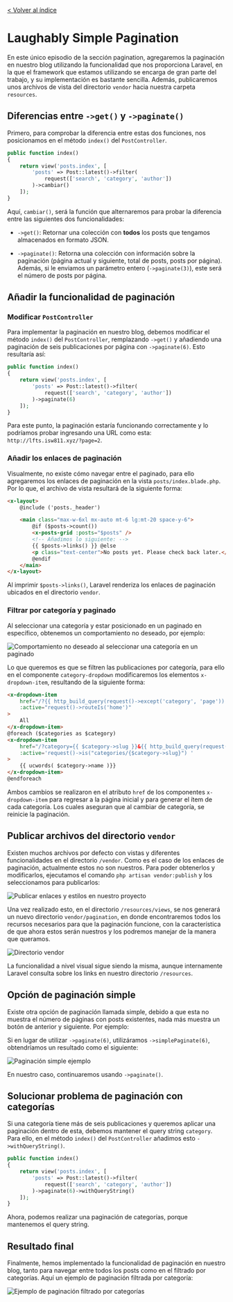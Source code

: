 [< Volver al índice](/docs/readme.md)

# Laughably Simple Pagination

En este único episodio de la sección pagination, agregaremos la paginación en nuestro blog utilizando la funcionalidad que nos proporciona Laravel, en la que el framework que estamos utilizando se encarga de gran parte del trabajo, y su implementación es bastante sencilla. Además, publicaremos unos archivos de vista del directorio `vendor` hacia nuestra carpeta `resources`.

## Diferencias entre `->get()` y `->paginate()`

Primero, para comprobar la diferencia entre estas dos funciones, nos posicionamos en el método `index()` del `PostController`.

```php
public function index()
{
    return view('posts.index', [
        'posts' => Post::latest()->filter(
            request(['search', 'category', 'author'])
        )->cambiar()
    ]);
}
```

Aquí, `cambiar()`, será la función que alternaremos para probar la diferencia entre las siguientes dos funcionalidades:

-   `->get()`: Retornar una colección con **todos** los posts que tengamos almacenados en formato JSON.

-   `->paginate()`: Retorna una colección con información sobre la paginación (página actual y siguiente, total de posts, posts por página). Además, si le enviamos un parámetro entero (`->paginate(3)`), este será el número de posts por página.

## Añadir la funcionalidad de paginación

### Modificar `PostController`

Para implementar la paginación en nuestro blog, debemos modificar el método `index()` del `PostController`, remplazando `->get()` y añadiendo una paginación de seis publicaciones por página con `->paginate(6)`. Esto resultaría así:

```php
public function index()
{
    return view('posts.index', [
        'posts' => Post::latest()->filter(
            request(['search', 'category', 'author'])
        )->paginate(6)
    ]);
}
```

Para este punto, la paginación estaría funcionando correctamente y lo podríamos probar ingresando una URL como esta: `http://lfts.isw811.xyz/?page=2`.

### Añadir los enlaces de paginación

Visualmente, no existe cómo navegar entre el paginado, para ello agregaremos los enlaces de paginación en la vista `posts/index.blade.php`. Por lo que, el archivo de vista resultará de la siguiente forma:

```html
<x-layout>
    @include ('posts._header')

    <main class="max-w-6xl mx-auto mt-6 lg:mt-20 space-y-6">
        @if ($posts->count())
        <x-posts-grid :posts="$posts" />
        <!-- Añadimos lo siguiente: -->
        {{ $posts->links() }} @else
        <p class="text-center">No posts yet. Please check back later.</p>
        @endif
    </main>
</x-layout>
```

Al imprimir `$posts->links()`, Laravel renderiza los enlaces de paginación ubicados en el directorio `vendor`.

### Filtrar por categoría y paginado

Al seleccionar una categoría y estar posicionado en un paginado en específico, obtenemos un comportamiento no deseado, por ejemplo:

![Comportamiento no deseado al seleccionar una categoría en un paginado](images/categoria-paginacion-v41.png)

Lo que queremos es que se filtren las publicaciones por categoría, para ello en el componente `category-dropdown` modificaremos los elementos `x-dropdown-item`, resultando de la siguiente forma:

```html
<x-dropdown-item
    href="/?{{ http_build_query(request()->except('category', 'page')) }}"
    :active="request()->routeIs('home')"
>
    All
</x-dropdown-item>
@foreach ($categories as $category)
<x-dropdown-item
    href="/?category={{ $category->slug }}&{{ http_build_query(request()->except('category', 'page')) }}"
    :active='request()->is("categories/{$category->slug}") '
>
    {{ ucwords( $category->name )}}
</x-dropdown-item>
@endforeach
```

Ambos cambios se realizaron en el atributo `href` de los componentes `x-dropdown-item` para regresar a la página inicial y para generar el ítem de cada categoría. Los cuales aseguran que al cambiar de categoría, se reinicie la paginación.

## Publicar archivos del directorio `vendor`

Existen muchos archivos por defecto con vistas y diferentes funcionalidades en el directorio `/vendor`. Como es el caso de los enlaces de paginación, actualmente estos no son nuestros. Para poder obtenerlos y modificarlos, ejecutamos el comando `php artisan vendor:publish` y los seleccionamos para publicarlos:

![Publicar enlaces y estilos en nuestro proyecto](images/publicar-estilos-v41.png)

Una vez realizado esto, en el directorio `/resources/views`, se nos generará un nuevo directorio `vendor/pagination`, en donde encontraremos todos los recursos necesarios para que la paginación funcione, con la característica de que ahora estos serán nuestros y los podremos manejar de la manera que queramos.

![Directorio vendor](images/directorio-vendor-v41.png)

La funcionalidad a nivel visual sigue siendo la misma, aunque internamente Laravel consulta sobre los links en nuestro directorio `/resources`.

## Opción de paginación simple

Existe otra opción de paginación llamada simple, debido a que esta no muestra el número de páginas con posts existentes, nada más muestra un botón de anterior y siguiente. Por ejemplo:

Si en lugar de utilizar `->paginate(6)`, utilizáramos `->simplePaginate(6)`, obtendríamos un resultado como el siguiente:

![Paginación simple ejemplo](images/paginacion-simple-v41.png)

En nuestro caso, continuaremos usando `->paginate()`.

## Solucionar problema de paginación con categorías

Si una categoría tiene más de seis publicaciones y queremos aplicar una paginación dentro de esta, debemos mantener el query string `category`. Para ello, en el método `index()` del `PostController` añadimos esto `->withQueryString()`.

```php
public function index()
{
    return view('posts.index', [
        'posts' => Post::latest()->filter(
            request(['search', 'category', 'author'])
        )->paginate(6)->withQueryString()
    ]);
}
```

Ahora, podemos realizar una paginación de categorías, porque mantenemos el query string.

## Resultado final

Finalmente, hemos implementado la funcionalidad de paginación en nuestro blog, tanto para navegar entre todos los posts como en el filtrado por categorías. Aquí un ejemplo de paginación filtrada por categoría:

![Ejemplo de paginación filtrado por categorías](images/paginacion-por-categorias-v41.png)

